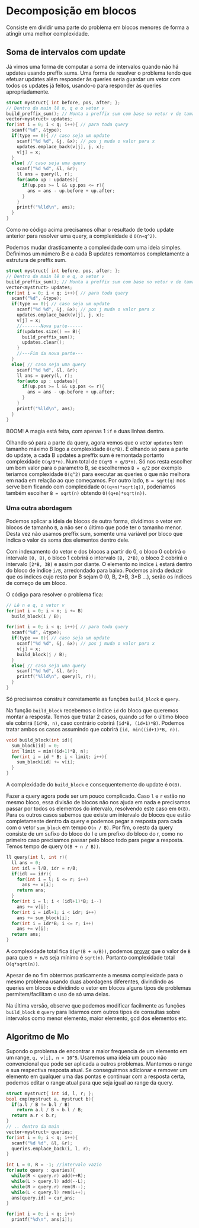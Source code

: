 # Decomposição em blocos

Consiste em dividir uma parte do problema em blocos menores de forma a atingir uma melhor complexidade.

## Soma de intervalos com update
Já vimos uma forma de computar a soma de intervalos quando não há updates usando preffix sums. Uma forma de resolver o problema tendo que efetuar updates além responder às queries seria guardar um vetor com todos os updates já feitos, usando-o para responder às queries apropriadamente.

```cpp
struct mystruct{ int before, pos, after; };
// Dentro da main lê n, q e o vetor v
build_preffix_sum(); // Monta a preffix sum com base no vetor v de tamanho n
vector<mystruct> updates;
for(int i = 0; i < q; i++){ // para toda query
  scanf("%d", &type);
  if(type == 0){ // caso seja um update
    scanf("%d %d", &j, &x); // pos j muda o valor para x
    updates.emplace_back(v[j], j, x);
    v[j] = x;
  }
  else{ // caso seja uma query
    scanf("%d %d", &l, &r);
    ll ans = query(l, r);
    for(auto up : updates){
      if(up.pos >= l && up.pos <= r){
        ans = ans - up.before + up.after;
      }
    }
    printf("%lld\n", ans);
  }
}
```

Como no código acima precisamos olhar o resultado de todo update anterior para resolver uma query, a complexidade é `O(n+q^2)`.

Podemos mudar drasticamente a complexidade com uma ideia simples. Definimos um número B e a cada B updates remontamos completamente a estrutura de preffix sum.

```cpp
struct mystruct{ int before, pos, after; };
// Dentro da main lê n e q, o vetor v
build_preffix_sum(); // Monta a preffix sum com base no vetor v de tamanho n
vector<mystruct> updates;
for(int i = 0; i < q; i++){ // para toda query
  scanf("%d", &type);
  if(type == 0){ // caso seja um update
    scanf("%d %d", &j, &x); // pos j muda o valor para x
    updates.emplace_back(v[j], j, x);
    v[j] = x;
    //-------Nova parte------
    if(updates.size() == B){
      build_preffix_sum();
      updates.clear();
    }
    //---Fim da nova parte---
  }
  else{ // caso seja uma query
    scanf("%d %d", &l, &r);
    ll ans = query(l, r);
    for(auto up : updates){
      if(up.pos >= l && up.pos <= r){
        ans = ans - up.before + up.after;
      }
    }
    printf("%lld\n", ans);
  }
}
```
BOOM! A magia está feita, com apenas 1 `if` e duas linhas dentro.

Olhando só para a parte da query, agora vemos que o vetor `updates` tem tamanho máximo B logo a complexidade `O(q*B)`. E olhando só para a parte do update, a cada B updates a preffix sum é remontada portanto complexidade `O(q/B*n)`. Num total de `O(q*B + q/B*n)`. Só nos resta escolher um bom valor para o parametro B, se escolhermos `B = q/2` por exemplo teríamos complexidade `O(q^2)` para executar as queries o que não melhora em nada em relação ao que começamos. Por outro lado, `B = sqrt(q)` nos serve bem ficando com complexidade `O((q+n)*sqrt(q))`, poderíamos também escolher `B = sqrt(n)` obtendo `O((q+n)*sqrt(n))`.

### Uma outra abordagem
Podemos aplicar a ideia de blocos de outra forma, dividimos o vetor em blocos de tamanho `B`, a não ser o último que pode ter o tamanho menor. Desta vez não usamos preffix sum, somente uma variável por bloco que indica o valor da soma dos elementos dentro dele.

Com indexamento do vetor e dos blocos a partir do 0, o bloco 0 cobrirá o intervalo `[0, B)`, o bloco 1 cobrirá o intervalo `[B, 2*B)`, o bloco 2 cobrirá o intervalo `[2*B, 3B)` e assim por diante. O elemento no indice `i` estará dentro do bloco de indice `i/B`, arredondado para baixo. Podemos ainda deduzir que os indices cujo resto por B sejam 0 (0, B, 2\*B, 3\*B ...), serão os índices de começo de um bloco.  

O código para resolver o problema fica:
```cpp
// Lê n e q, o vetor v
for(int i = 0; i < n; i += B)
  build_block(i / B);

for(int i = 0; i < q; i++){ // para toda query
  scanf("%d", &type);
  if(type == 0){ // caso seja um update
    scanf("%d %d", &j, &x); // pos j muda o valor para x
    v[j] = x;
    build_block(j / B);
  }
  else{ // caso seja uma query
    scanf("%d %d", &l, &r);
    printf("%lld\n", query(l, r));
  }
}
```

Só precisamos construir corretamente as funções `build_block` e `query`.

Na função `build_block` recebemos o indice `id` do bloco que queremos montar a resposta. Temos que tratar 2 casos, quando `id` for o último bloco ele cobrirá `[id*B, n)`, caso contrário cobrirá `[id*B, (id+1)*B)`. Podemos tratar ambos os casos assumindo que cobrirá `[id, min((id+1)*B, n))`.

```cpp
void build_block(int id){
  sum_block[id] = 0;
  int limit = min((id+1)*B, n);
  for(int i = id * B; i < limit; i++){
    sum_block[id] += v[i];
  }
}
```
A complexidade do `build_block` e consequentemente do update é `O(B)`.

Fazer a query agora pode ser um pouco complicado. Caso `l` e `r` estão no mesmo bloco, essa divisão de blocos não nos ajuda em nada e precisamos passar por todos os elementos do intervalo, resolvendo este caso em `O(B)`. Para os outros casos sabemos que existe um intervalo de blocos que estão completamente dentro da query e podemos pegar a resposta para cada com o vetor `sum_block` em tempo `O(n / B)`. Por fim, o resto da query consiste de um sufixo do bloco do l e um prefixo do bloco do r, como no primeiro caso precisamos passar pelo bloco todo para pegar a resposta. Temos tempo de query `O(B + n / B))`.
```cpp
ll query(int l, int r){
  ll ans = 0;
  int idl = l/B, idr = r/B;
  if(idl == idr){
    for(int i = l; i <= r; i++)
      ans += v[i];
    return ans;
  }
  for(int i = l; i < (idl+1)*B; i--)
    ans += v[i];
  for(int i = idl+1; i < idr; i++)
    ans += sum_block[i];
  for(int i = idr*B; i <= r; i++)
    ans += v[i];
  return ans;
}
```

A complexidade total fica `O(q*(B + n/B))`, podemos [provar](https://www.wolframalpha.com/input/?i=minimize+x+%2B+n%2Fx,+for+x+%3E+0,+n+%3E+0) que o valor de `B` para que `B + n/B` seja mínimo é `sqrt(n)`. Portanto complexidade total `O(q*sqrt(n))`.

Apesar de no fim obtermos praticamente a mesma complexidade para o mesmo problema usando duas abordagens diferentes, divindindo as queries em blocos e dividindo o vetor em blocos alguns tipos de problemas permitem/facilitam o uso de só uma delas.

Na última versão, observe que podemos modificar facilmente as funções `build_block` e `query` para lidarmos com outros tipos de consultas sobre intervalos como menor elemento, maior elemento, gcd dos elementos etc.


## Algoritmo de Mo

Supondo o problema de encontrar a maior frequencia de um elemento em um range, `q, v[i], n < 10^5`. Usaremos uma ideia um pouco não convencional que pode ser aplicada a outros problemas. Mantemos o range e sua respectiva resposta atual. Se conseguirmos adicionar e remover um elemento em qualquer uma das pontas e continuar com a resposta certa, podemos editar o range atual para que seja igual ao range da query.




```cpp
struct mystruct{ int id, l, r; };
bool cmp(mystruct a, mystruct b){
  if(a.l / B != b.l / B)
    return a.l / B < b.l / B;
  return a.r < b.r;
}
// .. dentro da main
vector<mystruct> queries;
for(int i = 0; i < q; i++){
  scanf("%d %d", &l, &r);
  queries.emplace_back(i, l, r);
}

int L = 0, R = -1; //intervalo vazio
for(auto query : queries){
  while(R < query.r) add(++R);
  while(L > query.l) add(--L);
  while(R > query.r) rem(R--);
  while(L < query.l) rem(L++);
  ans[query.id] = cur_ans;
}

for(int i = 0; i < q; i++)
  printf("%d\n", ans[i]);
```
